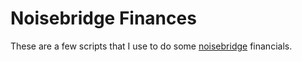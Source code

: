 # Noisebridge Finances

These are a few scripts that I use to do some [noisebridge](https://noisebridge.net) financials.
